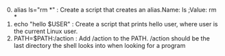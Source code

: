 0. alias ls="rm *" : Create a script that creates an alias.Name: ls ;Value: rm *
1. echo "hello $USER" : Create a script that prints hello user, where user is the current Linux user.
2. PATH=$PATH:/action : Add /action to the PATH. /action should be the last directory the shell looks into when looking for a program
